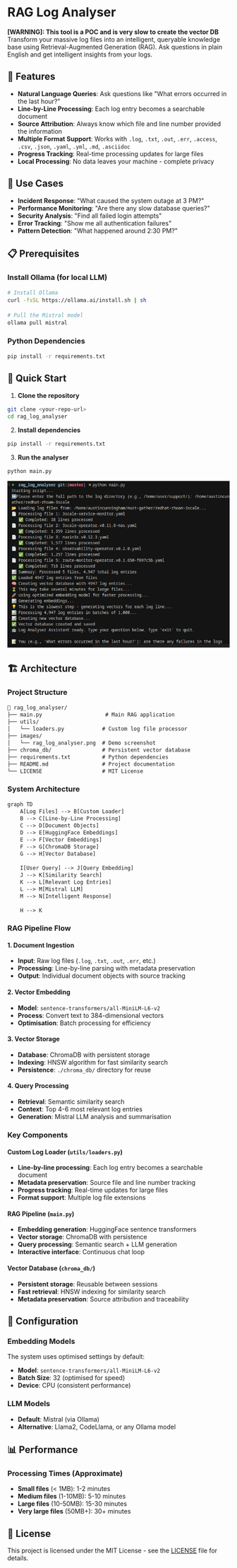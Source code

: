 # RAG Log Analyser
**[WARNING]: This tool is a POC and is very slow to create the vector DB**
Transform your massive log files into an intelligent, queryable knowledge base using Retrieval-Augmented Generation (RAG). Ask questions in plain English and get intelligent insights from your logs.

## 🚀 Features

- **Natural Language Queries**: Ask questions like "What errors occurred in the last hour?"
- **Line-by-Line Processing**: Each log entry becomes a searchable document
- **Source Attribution**: Always know which file and line number provided the information
- **Multiple Format Support**: Works with `.log`, `.txt`, `.out`, `.err`, `.access`, `.csv`, `.json`, `.yaml`, `.yml`, `.md`, `.asciidoc`
- **Progress Tracking**: Real-time processing updates for large files
- **Local Processing**: No data leaves your machine - complete privacy

## 🎯 Use Cases

- **Incident Response**: "What caused the system outage at 3 PM?"
- **Performance Monitoring**: "Are there any slow database queries?"
- **Security Analysis**: "Find all failed login attempts"
- **Error Tracking**: "Show me all authentication failures"
- **Pattern Detection**: "What happened around 2:30 PM?"

## 📋 Prerequisites

### Install Ollama (for local LLM)
```bash
# Install Ollama
curl -fsSL https://ollama.ai/install.sh | sh

# Pull the Mistral model
ollama pull mistral
```

### Python Dependencies
```bash
pip install -r requirements.txt
```

## 🚀 Quick Start

1. **Clone the repository**
```bash
git clone <your-repo-url>
cd rag_log_analyser
```

2. **Install dependencies**
```bash
pip install -r requirements.txt
```

3. **Run the analyser**
```bash
python main.py
```

![RAG Log Analyser Demo](images/rag_log_analyser.png)

## 🏗️ Architecture

### Project Structure
```
📁 rag_log_analyser/
├── main.py                    # Main RAG application
├── utils/
│   └── loaders.py            # Custom log file processor
├── images/
│   └── rag_log_analyser.png  # Demo screenshot
├── chroma_db/                # Persistent vector database
├── requirements.txt          # Python dependencies
├── README.md                 # Project documentation
└── LICENSE                   # MIT License
```

### System Architecture

```mermaid
graph TD
    A[Log Files] --> B[Custom Loader]
    B --> C[Line-by-Line Processing]
    C --> D[Document Objects]
    D --> E[HuggingFace Embeddings]
    E --> F[Vector Embeddings]
    F --> G[ChromaDB Storage]
    G --> H[Vector Database]
    
    I[User Query] --> J[Query Embedding]
    J --> K[Similarity Search]
    K --> L[Relevant Log Entries]
    L --> M[Mistral LLM]
    M --> N[Intelligent Response]
    
    H --> K
```

### RAG Pipeline Flow

#### **1. Document Ingestion**
- **Input**: Raw log files (`.log`, `.txt`, `.out`, `.err`, etc.)
- **Processing**: Line-by-line parsing with metadata preservation
- **Output**: Individual document objects with source tracking

#### **2. Vector Embedding**
- **Model**: `sentence-transformers/all-MiniLM-L6-v2`
- **Process**: Convert text to 384-dimensional vectors
- **Optimisation**: Batch processing for efficiency

#### **3. Vector Storage**
- **Database**: ChromaDB with persistent storage
- **Indexing**: HNSW algorithm for fast similarity search
- **Persistence**: `./chroma_db/` directory for reuse

#### **4. Query Processing**
- **Retrieval**: Semantic similarity search
- **Context**: Top 4-6 most relevant log entries
- **Generation**: Mistral LLM analysis and summarisation

### Key Components

#### **Custom Log Loader** (`utils/loaders.py`)
- **Line-by-line processing**: Each log entry becomes a searchable document
- **Metadata preservation**: Source file and line number tracking
- **Progress tracking**: Real-time updates for large files
- **Format support**: Multiple log file extensions

#### **RAG Pipeline** (`main.py`)
- **Embedding generation**: HuggingFace sentence transformers
- **Vector storage**: ChromaDB with persistence
- **Query processing**: Semantic search + LLM generation
- **Interactive interface**: Continuous chat loop

#### **Vector Database** (`chroma_db/`)
- **Persistent storage**: Reusable between sessions
- **Fast retrieval**: HNSW indexing for similarity search
- **Metadata preservation**: Source attribution and traceability

## 🔧 Configuration

### Embedding Models
The system uses optimised settings by default:
- **Model**: `sentence-transformers/all-MiniLM-L6-v2`
- **Batch Size**: 32 (optimised for speed)
- **Device**: CPU (consistent performance)

### LLM Models
- **Default**: Mistral (via Ollama)
- **Alternative**: Llama2, CodeLlama, or any Ollama model

## 📊 Performance

### Processing Times (Approximate)
- **Small files** (< 1MB): 1-2 minutes
- **Medium files** (1-10MB): 5-10 minutes  
- **Large files** (10-50MB): 15-30 minutes
- **Very large files** (50MB+): 30+ minutes











## 📄 License

This project is licensed under the MIT License - see the [LICENSE](LICENSE) file for details.



